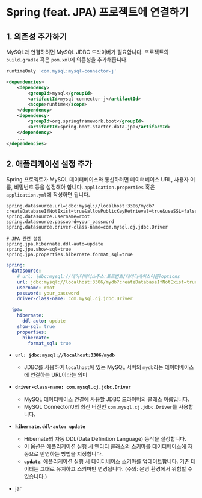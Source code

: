 # Spring (feat. JPA) 프로젝트에 연결하기
## 1. 의존성 추가하기
MySQL과 연결하려면 MySQL JDBC 드라이버가 필요합니다.
프로젝트의 `build.gradle` 혹은 `pom.xml`에 의존성을 추가해줍니다.
```groovy
runtimeOnly 'com.mysql:mysql-connector-j'
```

```xml
<dependencies>
    <dependency>
        <groupId>mysql</groupId>
        <artifactId>mysql-connector-j</artifactId>
        <scope>runtime</scope>
    </dependency>
    <dependency>
        <groupId>org.springframework.boot</groupId>
        <artifactId>spring-boot-starter-data-jpa</artifactId>
    </dependency>
    ...
</dependencies>
```

## 2. 애플리케이션 설정 추가
Spring 프로젝트가 MySQL 데이터베이스와 통신하려면 데이터베이스 URL, 사용자 이름, 비밀번호 등을 설정해야 합니다.
`application.properties` 혹은 `application.yml`에 작성하면 됩니다.

```
spring.datasource.url=jdbc:mysql://localhost:3306/mydb?createDatabaseIfNotExist=true&allowPublicKeyRetrieval=true&useSSL=false&serverTimezone=Asia/Seoul&characterEncoding=utf8
spring.datasource.username=root
spring.datasource.password=your_password
spring.datasource.driver-class-name=com.mysql.cj.jdbc.Driver

# JPA 관련 설정
spring.jpa.hibernate.ddl-auto=update
spring.jpa.show-sql=true
spring.jpa.properties.hibernate.format_sql=true
```

```yml
spring:
  datasource:
	# url: jdbc:mysql://데이터베이스주소:포트번호/데이터베이스이름?options
    url: jdbc:mysql://localhost:3306/mydb?createDatabaseIfNotExist=true&allowPublicKeyRetrieval=true&useSSL=false&serverTimezone=Asia/Seoul&characterEncoding=utf8
    username: root
    password: your_password
    driver-class-name: com.mysql.cj.jdbc.Driver

  jpa:
    hibernate:
      ddl-auto: update
    show-sql: true
    properties:
      hibernate:
        format_sql: true
```
- **`url: jdbc:mysql://localhost:3306/mydb`**
	- JDBC를 사용하여 `localhost`에 있는 MySQL 서버의 `mydb`라는 데이터베이스에 연결하는 URL이라는 의미
- **`driver-class-name: com.mysql.cj.jdbc.Driver`**
	- MySQL 데이터베이스 연결에 사용할 JDBC 드라이버의 클래스 이름입니다.
	- MySQL Connector/J의 최신 버전인 `com.mysql.cj.jdbc.Driver`를 사용합니다.
- **`hibernate.ddl-auto: update`**
	- Hibernate의 자동 DDL(Data Definition Language) 동작을 설정합니다.
	- 이 옵션은 애플리케이션 실행 시 엔티티 클래스의 스키마를 데이터베이스에 자동으로 반영하는 방법을 지정합니다.
	- **`update`**: 애플리케이션 실행 시 데이터베이스 스키마를 업데이트합니다. 기존 데이터는 그대로 유지하고 스키마만 변경됩니다. (주의: 운영 환경에서 위험할 수 있습니다.)

- jar 